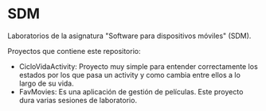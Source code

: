 # SDM
Laboratorios de la asignatura "Software para dispositivos móviles" (SDM).

Proyectos que contiene este repositorio: 

  * CicloVidaActivity: Proyecto muy simple para entender correctamente los estados por los que pasa un activity y como cambia entre ellos a lo largo de su vida.
  * FavMovies: Es una aplicación de gestión de películas. Este proyecto dura varias sesiones de laboratorio. 
